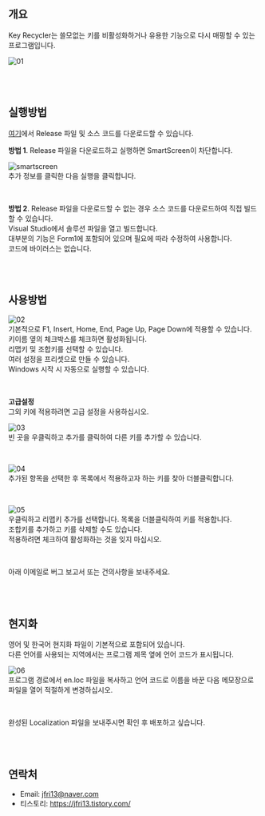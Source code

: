 ## 개요
Key Recycler는 쓸모없는 키를 비활성화하거나 유용한 기능으로 다시 매핑할 수 있는 프로그램입니다.

![01](Images/01k.png)

<br><br>

## 실행방법
[여기](https://github.com/jfri13/Key-Recycler/releases)에서 Release 파일 및 소스 코드를 다운로드할 수 있습니다.

**방법 1**. Release 파일을 다운로드하고 실행하면 SmartScreen이 차단합니다.

![smartscreen](Images/smartscreenk.png)\
추가 정보를 클릭한 다음 실행을 클릭합니다.

<br>

**방법 2**. Release 파일을 다운로드할 수 없는 경우 소스 코드를 다운로드하여 직접 빌드할 수 있습니다.\
Visual Studio에서 솔루션 파일을 열고 빌드합니다.\
대부분의 기능은 Form1에 포함되어 있으며 필요에 따라 수정하여 사용합니다.\
코드에 바이러스는 없습니다.

<br><br>

## 사용방법
![02](Images/02k.png)\
기본적으로 F1, Insert, Home, End, Page Up, Page Down에 적용할 수 있습니다.\
키이름 옆의 체크박스를 체크하면 활성화됩니다.\
리맵키 및 조합키를 선택할 수 있습니다.\
여러 설정을 프리셋으로 만들 수 있습니다.\
Windows 시작 시 자동으로 실행할 수 있습니다.

<br>

**고급설정**\
그외 키에 적용하려면 고급 설정을 사용하십시오.

![03](Images/03k.png)\
빈 곳을 우클릭하고 추가를 클릭하여 다른 키를 추가할 수 있습니다.

<br>

![04](Images/04k.png)\
추가된 항목을 선택한 후 목록에서 적용하고자 하는 키를 찾아 더블클릭합니다.

<br>

![05](Images/05k.png)\
우클릭하고 리맵키 추가를 선택합니다. 목록을 더블클릭하여 키를 적용합니다.\
조합키를 추가하고 키를 삭제할 수도 있습니다.\
적용하려면 체크하여 활성화하는 것을 잊지 마십시오.

<br>

아래 이메일로 버그 보고서 또는 건의사항을 보내주세요.

<br><br>

## 현지화
영어 및 한국어 현지화 파일이 기본적으로 포함되어 있습니다.\
다른 언어를 사용되는 지역에서는 프로그램 제목 옆에 언어 코드가 표시됩니다.

![06](Images/06.png)\
프로그램 경로에서 en.loc 파일을 복사하고 언어 코드로 이름을 바꾼 다음 메모장으로 파일을 열어 적절하게 변경하십시오.

<br>

완성된 Localization 파일을 보내주시면 확인 후 배포하고 싶습니다.

<br><br>

## 연락처
* Email: jfri13@naver.com
* 티스토리: https://jfri13.tistory.com/